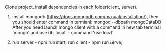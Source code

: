 Clone project, install dependencies in each folder(client, server).

1. install mongodb (https://docs.mongodb.com/manual/installation/),
   then you should enter command in termianl: mongod --dbpath mongoDataDB
   After you need launch mongo client with a command in new tab terminal 'mongo' and use db 'local' - command 'use local'

2.  run server - npm run start;
    run client - npm run serve;